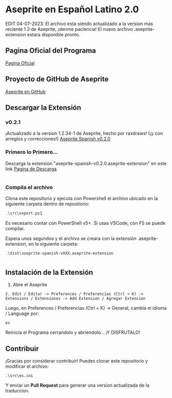 # Aseprite en Español Latino 2.0

EDIT 04-07-2023: El archivo esta siendo actualizado a la version mas reciente 1.3 de Aseprite, ¡denme paciencia! El nuevo archivo .aseprite-extension estara disponible pronto.

## Pagina Oficial del Programa

[Pagina Oficial](https://www.aseprite.org/)

## Proyecto de GitHub de Aseprite

[Aseprite en GitHub](https://github.com/aseprite/aseprite)

## Descargar la Extensión

### v0.2.1
¡Actualizado a la version 1.2.34-1 de Aseprite, hecho por raxdraws! (¡y con arreglos y correcciones!) [Aseprite Spanish v0.2.0](https://github.com/raxdraws/aseprite-spanish/releases/tag/v0.2.1)

### Primero lo Primero... 
Descarga la extension "aseprite-spanish-v0.2.0.aseprite-extension" en este link [Pagina de Descarga](https://github.com/raxdraws/aseprite-spanish/releases/tag/v0.2.0)

#

### Compila el archivo
Clona este repositorio y ejecuta con Powershell el archivo ubicado en la siguiente carpeta dentro de repositorio:

```bash
.\src\export.ps1
```

Es necesario contar con PowerShell v5+. Si usas VSCode, con F5 se puede compilar.

Espera unos segundos y el archivo se creara con la extensión .aseprite-extension, en la siguiente carpeta:

```bash
.\dist\aseprite-spanish-vXXX.aseprite-extension
```

#

## Instalación de la Extensión

1. Abre el Aseprite

```
2. Edit / Editar -> Preferences / Preferencias (Ctrl + K) -> Extensions / Extensiones -> Add Extension / Agregar Extension
```

Luego, en Preferences / Preferencias (Ctrl + K) -> General, cambia el idioma / Language por:

```
es
```

Reinicia el Programa cerrandolo y abriendolo... ¡Y DISFRUTALO!

## Contribuir

¡Gracias por considerar contribuir! Puedes clonar este repositorio y modificar el archivo:

```
.\src\es.ini
```

Y enviar un **Pull Request** para generar una version actualizada de la traduccion.
